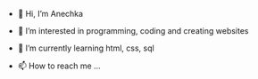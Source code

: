 - 👋 Hi, I’m Anechka
- 👀 I’m interested in programming, coding and creating websites 
- 🌱 I’m currently learning html, css, sql

- 📫 How to reach me ...

<!---
luvanechkaa/luvanechkaa is a ✨ special ✨ repository because its `README.md` (this file) appears on your GitHub profile.
You can click the Preview link to take a look at your changes.
--->
